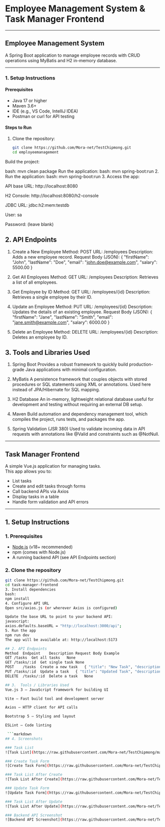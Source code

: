 # Employee Management System & Task Manager Frontend

---

## Employee Management System

A Spring Boot application to manage employee records with CRUD operations using MyBatis and H2 in-memory database.

---

### 1. Setup Instructions

#### Prerequisites

- Java 17 or higher  
- Maven 3.6+  
- IDE (e.g., VS Code, IntelliJ IDEA)  
- Postman or curl for API testing  

#### Steps to Run

1. Clone the repository:
   ```bash
   git clone https://github.com/Mora-net/TestChipmong.git
   cd employeemanagement
Build the project:

bash: 
mvn clean package
Run the application:
bash: 
mvn spring-boot:run
2. Run the application:
bash: 
mvn spring-boot:run
3. Access the app:

API base URL: http://localhost:8080

H2 Console: http://localhost:8080/h2-console

JDBC URL: jdbc:h2:mem:testdb

User: sa

Password: (leave blank)

## 2. API Endpoints

1. Create a New Employee
Method: POST
URL: /employees
Description: Adds a new employee record.
Request Body (JSON):
{
  "firstName": "John",
  "lastName": "Doe",
  "email": "john.doe@example.com",
  "salary": 5500.00
}

2. Get All Employees
Method: GET
URL: /employees
Description: Retrieves a list of all employees.


3. Get Employee by ID
Method: GET
URL: /employees/{id}
Description: Retrieves a single employee by their ID.


4. Update an Employee
Method: PUT
URL: /employees/{id}
Description: Updates the details of an existing employee.
Request Body (JSON):
{
  "firstName": "Jane",
  "lastName": "Smith",
  "email": "jane.smith@example.com",
  "salary": 6000.00
}


5. Delete an Employee
Method: DELETE
URL: /employees/{id}
Description: Deletes an employee by ID.


## 3. Tools and Libraries Used
1. Spring Boot
Provides a robust framework to quickly build production-grade Java applications with minimal configuration.

2. MyBatis
A persistence framework that couples objects with stored procedures or SQL statements using XML or annotations. Used here instead of JPA/Hibernate for SQL mapping.

3. H2 Database
An in-memory, lightweight relational database useful for development and testing without requiring an external DB setup.

4. Maven
Build automation and dependency management tool, which compiles the project, runs tests, and packages the app.

5. Spring Validation (JSR 380)
Used to validate incoming data in API requests with annotations like @Valid and constraints such as @NotNull.
---

## Task Manager Frontend

A simple Vue.js  application for managing tasks.  
This app allows you to:
- List tasks
- Create and edit tasks through forms
- Call backend APIs via Axios
- Display tasks in a table
- Handle form validation and API errors

---

## 1. Setup Instructions

### 1. Prerequisites
- [Node.js](https://nodejs.org/) (v18+ recommended)
- npm (comes with Node.js)
- A running backend API (see API Endpoints section)

### 2. Clone the repository
```bash
git clone https://github.com/Mora-net/TestChipmong.git
cd task-manager-frontend
3. Install dependencies
bash: 
npm install
4. Configure API URL
Open src/axios.js (or wherever Axios is configured)

Update the base URL to point to your backend API:
javascript:
axios.defaults.baseURL = "http://localhost:3000/api";
5. Run the app
npm run dev
The app will be available at: http://localhost:5173

## 2. API Endpoints
Method	Endpoint	Description	Request Body Example
GET	/tasks	Get all tasks	None
GET	/tasks/:id	Get single task	None
POST	/tasks	Create a new task	{ "title": "New Task", "description": "Task details" }
PUT	/tasks/:id	Update a task	{ "title": "Updated Task", "description": "Updated details" }
DELETE	/tasks/:id	Delete a task	None

## 3.  Tools / Libraries Used
Vue.js 3 — JavaScript framework for building UI

Vite — Fast build tool and development server

Axios — HTTP client for API calls

Bootstrap 5 — Styling and layout

ESLint — Code linting

 ```markdown
## 4. Screenshots

### Task List
![Task List](https://raw.githubusercontent.com/Mora-net/TestChipmong/main/task-manager-frontend/screenshots/ListTask.png)

### Create Task Form
![Create Task Form](https://raw.githubusercontent.com/Mora-net/TestChipmong/main/task-manager-frontend/screenshots/Create%20Task.png)

### Task List After Create
![Task List After Create](https://raw.githubusercontent.com/Mora-net/TestChipmong/main/task-manager-frontend/screenshots/List%20After%20Create.png)

### Update Task Form
![Update Task Form](https://raw.githubusercontent.com/Mora-net/TestChipmong/main/task-manager-frontend/screenshots/Update%20Task.png)

### Task List After Update
![Task List After Update](https://raw.githubusercontent.com/Mora-net/TestChipmong/main/task-manager-frontend/screenshots/List%20After%20Update.png)

### Backend API Screenshot
![Backend API Screenshot](https://raw.githubusercontent.com/Mora-net/TestChipmong/main/task-manager-frontend/screenshots/BackEnd%20%28API%29.png)










  

